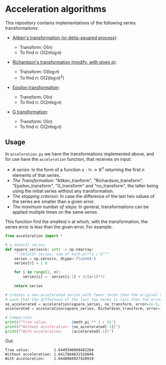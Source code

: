 # Acceleration algorithms

This repository contains implementations of the following series transformations:

* [Aitken's transformation (or delta-squared process)](https://en.wikipedia.org/wiki/Aitken%27s_delta-squared_process):
  - Transform: O($n$)
  - To find n: O($2n\log n$)

* [Richardson's transformation (modify, with given p)](https://en.wikipedia.org/wiki/Richardson_extrapolation):
  - Transform: O($\log n$)
  - To find n: O($2(\log n)^2$)

* [Epsilon transformation](https://www.sciencedirect.com/science/article/pii/S0377042700003551):
  - Transform: O($n$)
  - To find n: O($2n\log n$)

* [G transformation](https://epubs.siam.org/doi/abs/10.1137/0704032?journalCode=sjnaam):
  - Transform: O($n$)
  - To find n: O($2n\log n$)

## Usage

In `acceleration.py` we have the transformations implemented above, and for use have the `acceleration` function, that receives on input:

- *A series*: In the form of a function $s: \mathbb{N} \to \mathbb{R}^n$ returning the first n elements of that series.
- *The Transformation*: "Aitken_tranform", "Richardson_transform", "Epsilon_transform", "G_transform" and "no_transform", the latter being using the initial series without any transformation.
- *The stopping criterion*: In case the difference of the last two values of the series are smaller than a given error.
- *The maximum number of steps*: In general, transformations can be applied multiple times on the same series.

This function find the smallest n at which, with the transformation, the series error is less than the given error. For example:


```python
from acceleration import *

# a zeta(2) series
def square_series(n: int) -> np.ndarray:
    """Zeta(2) series, sum of math.pi**2 / 6"""
    series = np.zeros(n, dtype='float64')
    series[0] = 1.0

    for i in range(1, n):
        series[i] =  series[i-1] + 1/(i+1)**2
    
    return series

# Creates a new accelerated series with fewer terms than the original and 
# such that the difference of the last two terms is less than the error=1e-5:
no_accelerated = acceleration(square_series, no_transform, error=1e-5, max_steps=2)
accelerated = acceleration(square_series, Richardson_transform, error=1e-5, max_steps=2)

# Comparison
print(f"True value:           {math.pi ** 2 / 6}")
print(f"Without acceleration: {no_accelerated[-1]}")
print(f"With acceleration:    {accelerated[-1]}")
```

Out:
```
True value:           1.6449340668482264
Without acceleration: 1.6417844631526846
With acceleration:    1.6448860927420919
```
